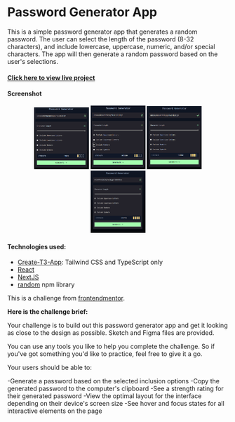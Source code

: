# Password Generator App

This is a simple password generator app that generates a random password. The user can select the length of the password (8-32 characters), and include lowercase, uppercase, numeric, and/or special characters. The app will then generate a random password based on the user's selections.

#### [Click here to view live project](https://password-generator-app-sable.vercel.app/)

#### Screenshot

<div align="center">
  <img src="./src/images/app-weak-strength.png" alt="screenshot of app" width='125px'></img>
  <img src="./src/images/app-medium-strength.png" alt="screenshot of app" width='125px'></img>
  <img src="./src/images/app-strong-strength.png" alt="screenshot of app" width='125px'></img>
  <img src="./src/images/app-crypto-strength.png" alt="screenshot of app" width='125px'></img>
</div>

#### Technologies used:

- [Create-T3-App](https://create-t3-app-docs.vercel.app/en/introduction): Tailwind CSS and TypeScript only
- [React](https://react.dev/)
- [NextJS](https://nextjs.org/docs/getting-started)
- [random](https://www.npmjs.com/package/random) npm library

This is a challenge from [frontendmentor](https://www.frontendmentor.io/challenges/password-generator-app-Mr8CLycqjh).

**Here is the challenge brief:**

Your challenge is to build out this password generator app and get it looking as close to the design as possible. Sketch and Figma files are provided.

You can use any tools you like to help you complete the challenge. So if you've got something you'd like to practice, feel free to give it a go.

Your users should be able to:

-Generate a password based on the selected inclusion options
-Copy the generated password to the computer's clipboard
-See a strength rating for their generated password
-View the optimal layout for the interface depending on their device's screen size
-See hover and focus states for all interactive elements on the page
